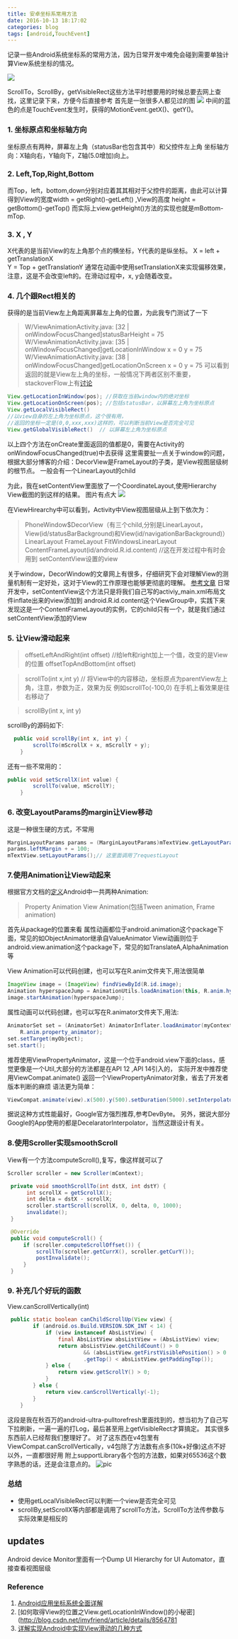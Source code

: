 ```yaml
---
title: 安卓坐标系常用方法
date: 2016-10-13 18:17:02
categories: blog
tags: [android,TouchEvent]
---
```

记录一些Android系统坐标系的常用方法，因为日常开发中难免会碰到需要单独计算View系统坐标的情况。

![](https://www.haldir66.ga/static/imgs/minion.jpg)
<!--more-->

ScrollTo，ScrollBy，getVisibleRect这些方法平时想要用的时候总要去网上查找，这里记录下来，方便今后直接参考
首先是一张很多人都见过的图
![](https://www.haldir66.ga/static/imgs/android_screen_coordinate_system.png)
中间的蓝色的点是TouchEvent发生时，获得的MotionEvent.getX()、getY()。
### 1. 坐标原点和坐标轴方向
坐标原点有两种，屏幕左上角（statusBar也包含其中）和父控件左上角
坐标轴方向：X轴向右，Y轴向下，Z轴(5.0增加)向上。


### 2. Left,Top,Right,Bottom
而Top，left，bottom,down分别对应着其其相对于父控件的距离，由此可以计算得到View的宽度width = getRight()-getLeft() ,View的高度 height = getBottom()-getTop()
而实际上view.getHeight()方法的实现也就是mBottom-mTop.


### 3. X , Y
X代表的是当前View的左上角那个点的横坐标，Y代表的是纵坐标。
X = left + getTranslationX  
Y = Top + getTranslationY
通常在动画中使用setTranslationX来实现偏移效果，注意，这是不会改变left的。在滑动过程中，x, y会随着改变。

### 4. 几个跟Rect相关的
获得的是当前View左上角距离屏幕左上角的位置，为此我专门测试了一下
>  W/ViewAnimationActivity.java: [32 | onWindowFocusChanged]statusBarHeight = 75
>  W/ViewAnimationActivity.java: [35 | onWindowFocusChanged]getLocationInWindow  x = 0 y = 75
>  W/ViewAnimationActivity.java: [38 | onWindowFocusChanged]getLocationOnScreen x = 0 y = 75
可以看到返回的就是View左上角的坐标，一般情况下两者区别不重要，stackoverFlow上有[讨论](http://stackoverflow.com/questions/17672891/getlocationonscreen-vs-getlocationinwindow)

```java
View.getLocationInWindow(pos); //获取在当前window内的绝对坐标
View.getLocationOnScreen(pos); //包括statusBar，以屏幕左上角为坐标原点
View.getLocalVisibleRect()  
//以view自身的左上角为坐标原点，这个很有用，
//返回的坐标一定是(0,0,xxx,xxx)这样的，可以判断当前View是否完全可见
View.getGlobalVisibleRect()  // 以屏幕左上角为坐标原点
```
以上四个方法在onCreate里面返回的值都是0，需要在Activity的onWindowFocusChanged(true)中去获得
这里需要扯一点关于window的问题，根据大部分博客的介绍：DecorView是FrameLayout的子类，是View视图层级树的根节点。
一般会有一个LinearLayout的child

为此，我在setContentView里面放了一个CoordinateLayout,使用Hierarchy View截图的到这样的结果。
图片有点大
![](https://www.haldir66.ga/static/imgs/view_hirearchy_1013.png)

在ViewHirearchy中可以看到，Activity中View视图层级从上到下依次为：

> PhoneWindow$DecorView（有三个child,分别是LinearLayout，View(id/statusBarBackground)和View(id/navigationBarBackground)）
> LinearLayout
> FrameLayout
> FitWindowsLinearLayout
> ContentFrameLayout(id/android.R.id.content) //这在开发过程中有时会用到
> setContentView设置的view

关于window，DecorWindow的文章网上有很多，仔细研究下会对理解View的测量机制有一定好处，这对于View的工作原理也能够更彻底的理解。
[参考文章](http://blog.csdn.net/qibin0506/article/details/49245601)
日常开发中，setContentView这个方法只是将我们自己写的activiy_main.xml布局文件inflate出来的view添加到
android.R.id.content这个ViewGroup中，实践下来发现这是一个ContentFrameLayout的实例，它的child只有一个，就是我们通过setContentView添加的View

### 5. 让View滑动起来
> offsetLeftAndRight(int offset) //给left和right加上一个值，改变的是View的位置
> offsetTopAndBottom(int offset)

> scrollTo(int x,int y)  // 将View中的内容移动，坐标原点为parentView左上角，注意，参数为正，效果为反
例如scrollTo(-100,0) 在手机上看效果是往右移动了

> scrollBy(int x, int y)

scrollBy的源码如下:
```java
  public void scrollBy(int x, int y) {
        scrollTo(mScrollX + x, mScrollY + y);
    }
```
还有一些不常用的：
```java
public void setScrollX(int value) {
        scrollTo(value, mScrollY);
    }
```

### 6. 改变LayoutParams的margin让View移动
这是一种很生硬的方式，不常用
```java
MarginLayoutParams params = (MarginLayoutParams)mTextView.getLayoutParams(); //可能为null
params.leftMargin + = 100;
mTextView.setLayoutParams();// 这里面调用了requestLayout
```


### 7.使用Animation让View动起来
根据官方文档的[定义](https://developer.android.com/guide/topics/graphics/overview.html)Android中一共两种Animation:
> Property Animation
> View Animation(包括Tween animation, Frame animation)

首先从package的位置来看
属性动画都位于android.animation这个package下面，常见的如ObjectAnimator继承自ValueAnimator
View动画则位于android.view.animation这个package下，常见的如TranslateA,AlphaAnimation等

View Animation可以代码创建，也可以写在R.anim文件夹下,用法很简单
```java
ImageView image = (ImageView) findViewById(R.id.image);
Animation hyperspaceJump = AnimationUtils.loadAnimation(this, R.anim.hyperspace_jump);
image.startAnimation(hyperspaceJump);
```
属性动画可以代码创建，也可以写在R.animator文件夹下,用法:
```java
AnimatorSet set = (AnimatorSet) AnimatorInflater.loadAnimator(myContext,
    R.anim.property_animator);
set.setTarget(myObject);
set.start();
```
推荐使用ViewPropertyAnimator，这是一个位于android.view下面的class，感觉更像是一个Util,大部分的方法都是在API 12 ,API 14引入的，
实际开发中推荐使用ViewCompat.animate() 返回一个ViewPropertyAnimator对象，省去了开发者版本判断的麻烦
语法更为简单：
```java
ViewCompat.animate(view).x(500).y(500).setDuration(5000).setInterpolator(new DecelaratorInterpolator());  //不需要调用start()
```
据说这种方式性能最好，Google官方强烈推荐,参考DevByte。
另外，据说大部分Google的App使用的都是DecelaratorInterpolator，当然这跟设计有关。

### 8.使用Scroller实现smoothScroll
View有一个方法computeScroll(),复写，像这样就可以了
```java
Scroller scroller = new Scroller(mContext);

 private void smoothScrollTo(int dstX, int dstY) {
      int scrollX = getScrollX();
      int delta = dstX - scrollX;
      scroller.startScroll(scrollX, 0, delta, 0, 1000);
      invalidate();
 }

 @Override
 public void computeScroll() {
     if (scroller.computeScrollOffset()) {
         scrollTo(scroller.getCurrX(), scroller.getCurY());
         postInvalidate();
     }
 }
```

### 9. 补充几个好玩的函数
View.canScrollVertically(int)
```java
 public static boolean canChildScrollUp(View view) {
        if (android.os.Build.VERSION.SDK_INT < 14) {
            if (view instanceof AbsListView) {
                final AbsListView absListView = (AbsListView) view;
                return absListView.getChildCount() > 0
                        && (absListView.getFirstVisiblePosition() > 0 || absListView.getChildAt(0)
                        .getTop() < absListView.getPaddingTop());
            } else {
                return view.getScrollY() > 0;
            }
        } else {
            return view.canScrollVertically(-1);
        }
    }
```
这段是我在秋百万的android-ultra-pulltorefresh里面找到的，想当初为了自己写下拉刷新，一遍一遍的打Log，最后甚至用上getVisibleRect才算搞定。
其实很多东西前人已经帮我们整理好了。
对了这东西在v4包里有ViewCompat.canScrollVertically，v4包除了方法数有点多(10k+好像)这点不好以外，一直都很好用
附上supportLibrary各个包的方法数，如果对65536这个数字熟悉的话，还是会注意点的。
![pic](https://www.haldir66.ga/static/imgs/support_lib_methods_summary.jpg)



### 总结
- 使用getLocalVisibleRect可以判断一个view是否完全可见
- scrollBy,setScrollX等内部都是调用了scrollTo方法，ScrollTo方法传参数与实际效果是相反的

## updates
Android device Monitor里面有一个Dump UI Hierarchy for UI Automator，直接查看视图层级




### Reference
1. [Android应用坐标系统全面详解](http://blog.csdn.net/yanbober/article/details/50419117)
2. ​[如何取得View的位置之View.getLocationInWindow()的小秘密](http://blog.csdn.net/imyfriend/article/details/8564781
3. [详解实现Android中实现View滑动的几种方式](http://www.cnblogs.com/absfree/p/5352258.html)
